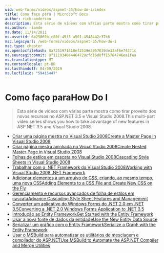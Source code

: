 ```yaml
---
uid: web-forms/videos/aspnet-35/how-do-i/index
title: Como faço para | Microsoft Docs
author: rick-anderson
description: Esta série de vídeos com várias parte mostra como tirar proveito dos novos recursos no ASP.NET 3.5 e Visual Studio 2008.
ms.author: riande
ms.date: 11/14/2011
ms.assetid: 6a25069b-c80f-45f3-a901-4548442c37b6
msc.legacyurl: /web-forms/videos/aspnet-35/how-do-i
msc.type: chapter
ms.openlocfilehash: 8a7251971410ef2539e3957039de33af6e74371c
ms.sourcegitcommit: 0f1119340e4464720cfd16d0ff15764746ea1fea
ms.translationtype: MT
ms.contentlocale: pt-BR
ms.lasthandoff: 04/09/2019
ms.locfileid: "59415447"
---
```

# <a name="how-do-i"></a><span data-ttu-id="29b5b-103">Como faço para</span><span class="sxs-lookup"><span data-stu-id="29b5b-103">How Do I</span></span>

> <span data-ttu-id="29b5b-104">Esta série de vídeos com várias parte mostra como tirar proveito dos novos recursos no ASP.NET 3.5 e Visual Studio 2008.</span><span class="sxs-lookup"><span data-stu-id="29b5b-104">This multi-part video series shows you how to take advantage of new features in ASP.NET 3.5 and Visual Studio 2008.</span></span>


- [<span data-ttu-id="29b5b-105">Criar uma página mestra no Visual Studio 2008</span><span class="sxs-lookup"><span data-stu-id="29b5b-105">Create a Master Page in Visual Studio 2008</span></span>](how-do-i-create-a-master-page-in-visual-studio-2008.md)
- [<span data-ttu-id="29b5b-106">Criar página mestra aninhada no Visual Studio 2008</span><span class="sxs-lookup"><span data-stu-id="29b5b-106">Create Nested Master Page in Visual Studio 2008</span></span>](how-do-i-create-nested-master-page-in-visual-studio-2008.md)
- [<span data-ttu-id="29b5b-107">Folhas de estilos em cascata no Visual Studio 2008</span><span class="sxs-lookup"><span data-stu-id="29b5b-107">Cascading Style Sheets in Visual Studio 2008</span></span>](how-do-i-cascading-style-sheets-in-visual-studio-2008.md)
- [<span data-ttu-id="29b5b-108">Trabalhar com o .NET Framework do Visual Studio 2008</span><span class="sxs-lookup"><span data-stu-id="29b5b-108">Working with Visual Studio 2008 .NET Framework</span></span>](how-do-i-working-with-visual-studio-2008-net-framework.md)
- [<span data-ttu-id="29b5b-109">Adicionar elementos a um arquivo de CSS, criando, ao mesmo tempo, uma nova CSS</span><span class="sxs-lookup"><span data-stu-id="29b5b-109">Adding Elements to a CSS File and Create New CSS on the Fly</span></span>](how-do-i-adding-elements-to-a-css-file-and-create-new-css-on-the-fly.md)
- [<span data-ttu-id="29b5b-110">Gerenciamento e recursos avançados de folha de estilos em cascata</span><span class="sxs-lookup"><span data-stu-id="29b5b-110">Advance Cascading Style Sheet Features and Management</span></span>](how-do-i-advance-cascading-style-sheet-features-and-management.md)
- [<span data-ttu-id="29b5b-111">Converter um aplicativo do Windows Forms do .NET 2.0 em .NET 3.5</span><span class="sxs-lookup"><span data-stu-id="29b5b-111">Converting a .NET 2.0 Windows Forms Application to .NET 3.5</span></span>](how-do-i-converting-a-net-20-windows-forms-application-to-net-35.md)
- [<span data-ttu-id="29b5b-112">Introdução ao Entity Framework</span><span class="sxs-lookup"><span data-stu-id="29b5b-112">Get Started with the Entity Framework</span></span>](how-do-i-get-started-with-the-entity-framework.md)
- [<span data-ttu-id="29b5b-113">Usar a nova fonte de dados da entidade</span><span class="sxs-lookup"><span data-stu-id="29b5b-113">Use the New Entity Data Source</span></span>](how-do-i-use-the-new-entity-data-source.md)
- [<span data-ttu-id="29b5b-114">Serializar um gráfico com o Entity Framework</span><span class="sxs-lookup"><span data-stu-id="29b5b-114">Serialize a Graph with the Entity Framework</span></span>](how-do-i-serialize-a-graph-with-the-entity-framework.md)
- [<span data-ttu-id="29b5b-115">Usar o MSBuild para automatizar os utilitários de mesclagem e compilador do ASP.NET</span><span class="sxs-lookup"><span data-stu-id="29b5b-115">Use MSBuild to Automate the ASP.NET Compiler and Merge Utilities</span></span>](how-do-i-use-msbuild-to-automate-the-aspnet-compiler-and-merge-utilities.md)
